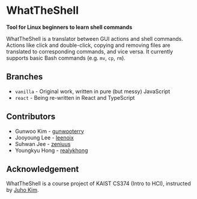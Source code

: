 # WhatTheShell

**Tool for Linux beginners to learn shell commands**

WhatTheShell is a translator between GUI actions and shell commands.
Actions like click and double-click, copying and removing files are translated to corresponding commands, and vice versa.
It currently supports basic Bash commands (e.g. `mv`, `cp`, `rm`).

## Branches
- `vanilla` - Original work, written in pure (but messy) JavaScript
- `react` - Being re-written in React and TypeScript

## Contributors
- Gunwoo Kim - [gunwooterry](https://github.com/gunwooterry)
- Jooyoung Lee - [leenoix](https://github.com/leenoix)
- Suhwan Jee - [zeniuus](https://github.com/zeniuus)
- Youngkyu Hong - [realykhong](https://github.com/realykhong)

## Acknowledgement
WhatTheShell is a course project of KAIST CS374 (Intro to HCI), instructed by [Juho Kim](https://juhokim.com).
